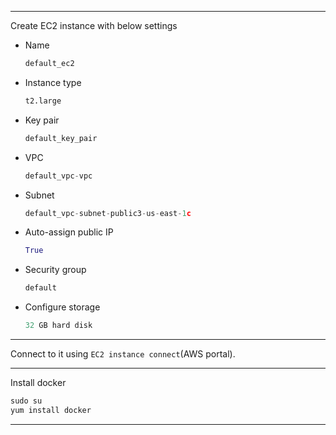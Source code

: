 ------------------------------------------------------------------------------------------------------------------------------
Create EC2 instance with below settings</br>
- Name
  ```python
  default_ec2
  ```
- Instance type
  ```python
  t2.large
  ```
- Key pair
  ```python
  default_key_pair
  ```
- VPC
  ```python
  default_vpc-vpc
  ```
- Subnet
  ```python
  default_vpc-subnet-public3-us-east-1c
  ```
- Auto-assign public IP
  ```python
  True
  ```
- Security group
  ```python
  default
  ```
- Configure storage
  ```python
  32 GB hard disk
  ```

------------------------------------------------------------------------------------------------------------------------------
Connect to it using `EC2 instance connect`(AWS portal).</br>

------------------------------------------------------------------------------------------------------------------------------
Install docker</br>
```python
sudo su
yum install docker
```

------------------------------------------------------------------------------------------------------------------------------
